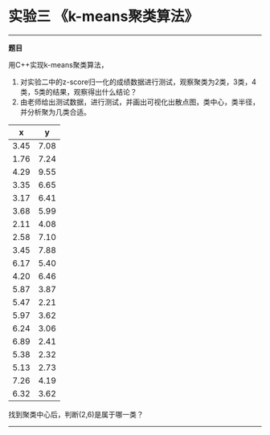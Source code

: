 # 实验三  《k-means聚类算法》

---

**题目**

用C++实现k-means聚类算法，
1. 对实验二中的z-score归一化的成绩数据进行测试，观察聚类为2类，3类，4类，5类的结果，观察得出什么结论？
2. 由老师给出测试数据，进行测试，并画出可视化出散点图，类中心，类半径，并分析聚为几类合适。

x|y
---|:--:
3.45|7.08
1.76|7.24
4.29|9.55
3.35|6.65
3.17|6.41
3.68|5.99
2.11|4.08
2.58|7.10
3.45|7.88
6.17|5.40
4.20|6.46
5.87|3.87
5.47|2.21
5.97|3.62
6.24|3.06
6.89|2.41
5.38|2.32
5.13|2.73
7.26|4.19
6.32|3.62

找到聚类中心后，判断(2,6)是属于哪一类？

---
